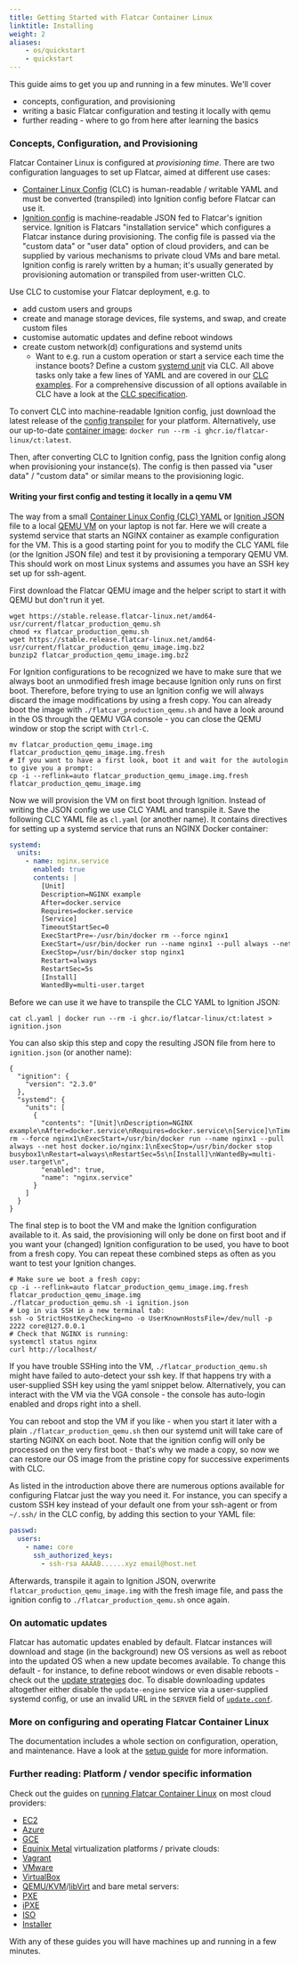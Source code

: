 ```yaml
---
title: Getting Started with Flatcar Container Linux 
linktitle: Installing
weight: 2
aliases:
    - os/quickstart
    - quickstart
---
```


This guide aims to get you up and running in a few minutes.
We'll cover
- concepts, configuration, and provisioning
- writing a basic Flatcar configuration and testing it locally with qemu
- further reading - where to go from here after learning the basics

### Concepts, Configuration, and Provisioning

Flatcar Container Linux is configured at _provisioning time_.
There are two configuration languages to set up Flatcar, aimed at different use cases:
- [Container Linux Config][cl-configs] (CLC) is human-readable / writable YAML and must be converted (transpiled) into Ignition config before Flatcar can use it.
- [Ignition config][ignition] is machine-readable JSON fed to Flatcar's ignition service.
  Ignition is Flatcars "installation service" which configures a Flatcar instance during provisioning.
  The config file is passed via the "custom data" or "user data" option of cloud providers, and can be supplied by various mechanisms to private cloud VMs and bare metal.
  Ignition config is rarely written by a human; it's usually generated by provisioning automation or transpiled from user-written CLC.

Use CLC to customise your Flatcar deployment, e.g. to
- add custom users and groups
- create and manage storage devices, file systems, and swap, and create custom files
- customise automatic updates and define reboot windows
- create custom network(d) configurations and systemd units
  - Want to e.g. run a custom operation or start a service each time the instance boots?
    Define a custom [systemd unit][systemd] via CLC.
All above tasks only take a few lines of YAML and are covered in our [CLC examples][cl-examples].
For a comprehensive discussion of all options available in CLC have a look at the [CLC specification][cl-spec].

To convert CLC into machine-readable Ignition config, just download the latest release of the [config transpiler](https://github.com/flatcar-linux/container-linux-config-transpiler/releases) for your platform.
Alternatively, use our up-to-date [container image](https://github.com/flatcar-linux/container-linux-config-transpiler/pkgs/container/ct): `docker run --rm -i ghcr.io/flatcar-linux/ct:latest`.

Then, after converting CLC to Ignition config, pass the Ignition config along when provisioning your instance(s).
The config is then passed via "user data" / "custom data" or similar means to the provisioning logic.

#### Writing your first config and testing it locally in a qemu VM

The way from a small [Container Linux Config (CLC) YAML][cl-configs] or [Ignition JSON][ignition] file to a local [QEMU VM][qemu-docs] on your laptop is not far.
Here we will create a systemd service that starts an NGINX container as example configuration for the VM.
This is a good starting point for you to modify the CLC YAML file (or the Ignition JSON file) and test it by provisioning a temporary QEMU VM.
This should work on most Linux systems and assumes you have an SSH key set up for ssh-agent.

First download the Flatcar QEMU image and the helper script to start it with QEMU but don't run it yet.
```shell
wget https://stable.release.flatcar-linux.net/amd64-usr/current/flatcar_production_qemu.sh
chmod +x flatcar_production_qemu.sh
wget https://stable.release.flatcar-linux.net/amd64-usr/current/flatcar_production_qemu_image.img.bz2
bunzip2 flatcar_production_qemu_image.img.bz2
```

For Ignition configurations to be recognized we have to make sure that we always boot an unmodified fresh image because Ignition only runs on first boot.
Therefore, before trying to use an Ignition config we will always discard the image modifications by using a fresh copy.
You can already boot the image with `./flatcar_production_qemu.sh` and have a look around in the OS through the QEMU VGA console - you can close the QEMU window or stop the script with `Ctrl-C`.
```shell
mv flatcar_production_qemu_image.img flatcar_production_qemu_image.img.fresh
# If you want to have a first look, boot it and wait for the autologin to give you a prompt:
cp -i --reflink=auto flatcar_production_qemu_image.img.fresh flatcar_production_qemu_image.img
```

Now we will provision the VM on first boot through Ignition.
Instead of writing the JSON config we use CLC YAML and transpile it.
Save the following CLC YAML file as `cl.yaml` (or another name).
It contains directives for setting up a systemd service that runs an NGINX Docker container:

```yaml
systemd:
  units:
    - name: nginx.service
      enabled: true
      contents: |
        [Unit]
        Description=NGINX example
        After=docker.service
        Requires=docker.service
        [Service]
        TimeoutStartSec=0
        ExecStartPre=-/usr/bin/docker rm --force nginx1
        ExecStart=/usr/bin/docker run --name nginx1 --pull always --net host docker.io/nginx:1
        ExecStop=/usr/bin/docker stop nginx1
        Restart=always
        RestartSec=5s
        [Install]
        WantedBy=multi-user.target
```

Before we can use it we have to transpile the CLC YAML to Ignition JSON:

```shell
cat cl.yaml | docker run --rm -i ghcr.io/flatcar-linux/ct:latest > ignition.json
```

You can also skip this step and copy the resulting JSON file from here to `ignition.json` (or another name):

```
{
  "ignition": {
    "version": "2.3.0"
  },
  "systemd": {
    "units": [
      {
        "contents": "[Unit]\nDescription=NGINX example\nAfter=docker.service\nRequires=docker.service\n[Service]\nTimeoutStartSec=0\nExecStartPre=-/usr/bin/docker rm --force nginx1\nExecStart=/usr/bin/docker run --name nginx1 --pull always --net host docker.io/nginx:1\nExecStop=/usr/bin/docker stop busybox1\nRestart=always\nRestartSec=5s\n[Install]\nWantedBy=multi-user.target\n",
        "enabled": true,
        "name": "nginx.service"
      }
    ]
  }
}
```

The final step is to boot the VM and make the Ignition configuration available to it.
As said, the provisioning will only be done on first boot and if you want your (changed) Ignition configuration to be used, you have to boot from a fresh copy.
You can repeat these combined steps as often as you want to test your Ignition changes.

```shell
# Make sure we boot a fresh copy:
cp -i --reflink=auto flatcar_production_qemu_image.img.fresh flatcar_production_qemu_image.img
./flatcar_production_qemu.sh -i ignition.json
# Log in via SSH in a new terminal tab:
ssh -o StrictHostKeyChecking=no -o UserKnownHostsFile=/dev/null -p 2222 core@127.0.0.1
# Check that NGINX is running:
systemctl status nginx
curl http://localhost/
```
If you have trouble SSHing into the VM, `./flatcar_production_qemu.sh` might have failed to auto-detect your ssh key.
If that happens try with a user-supplied SSH key using the yaml snippet below.
Alternatively, you can interact with the VM via the VGA console - the console has auto-login enabled and drops right into a shell.

You can reboot and stop the VM if you like - when you start it later with a plain `./flatcar_production_qemu.sh` then our systemd unit will take care of starting NGINX on each boot.
Note that the ignition config will only be processed on the very first boot - that's why we made a copy, so now we can restore our OS image from the pristine copy for successive experiments with CLC.

As listed in the introduction above there are numerous options available for configuring Flatcar just the way you need it.
For instance, you can specify a custom SSH key instead of your default one from your ssh-agent or from `~/.ssh/` in the CLC config, by adding this section to your YAML file:
```yaml
passwd:
  users:
    - name: core
      ssh_authorized_keys:
        - ssh-rsa AAAAB......xyz email@host.net
```

Afterwards, transpile it again to Ignition JSON, overwrite `flatcar_production_qemu_image.img` with the fresh image file, and pass the ignition config to `./flatcar_production_qemu.sh` once again.


### On automatic updates

Flatcar has automatic updates enabled by default.
Flatcar instances will download and stage (in the background) new OS versions as well as reboot into the updated OS when a new update becomes available.
To change this default - for instance, to define reboot windows or even disable reboots - check out the [update strategies][update-strategies] doc.
To disable downloading updates altogether either disable the `update-engine` service via a user-supplied systemd config, or use an invalid URL in the `SERVER` field of [`update.conf`][update-conf].


### More on configuring and operating Flatcar Container Linux

The documentation includes a whole section on configuration, operation, and maintenance.
Have a look at the [setup guide][setup] for more information.

### Further reading: Platform / vendor specific information

Check out the guides on [running Flatcar Container Linux][running-container-linux] on most cloud providers:
* [EC2][ec2-docs]
* [Azure][azure-docs]
* [GCE][gce-docs]
* [Equinix Metal][equinix-metal-docs]
virtualization platforms / private clouds:
* [Vagrant][vagrant-docs]
* [VMware][vmware-docs]
* [VirtualBox][virtualbox-docs]
* [QEMU/KVM][qemu-docs]/[libVirt][libvirt-docs]
and bare metal servers:
* [PXE][pxe-docs]
* [iPXE][ipxe-docs]
* [ISO][iso-docs]
* [Installer][install-docs]

With any of these guides you will have machines up and running in a few minutes.


[update-strategies]: ../setup/releases/update-strategies
[update-conf]: ../setup/releases/update-conf
[setup]: ../setup
[running-container-linux]: ../#installing-flatcar
[ec2-docs]: cloud/aws-ec2
[azure-docs]: cloud/azure
[gce-docs]: cloud/gcp
[vagrant-docs]: vms/vagrant
[vmware-docs]: cloud/vmware
[virtualbox-docs]: vms/virtualbox
[qemu-docs]: vms/qemu
[libvirt-docs]: vms/libvirt
[equinix-metal-docs]: cloud/equinix-metal
[pxe-docs]: bare-metal/booting-with-pxe
[ipxe-docs]: bare-metal/booting-with-ipxe
[iso-docs]: bare-metal/booting-with-iso
[install-docs]: bare-metal/installing-to-disk
[ignition]: ../provisioning/ignition/
[cl-configs]: ../provisioning/cl-config
[cl-examples]: ../provisioning/cl-config/examples
[cl-spec]: ../provisioning/config-transpiler/configuration
[systemd]: ../setup/systemd/getting-started
